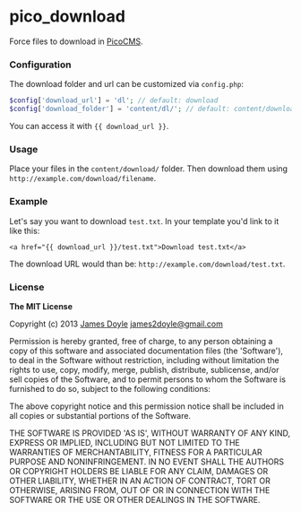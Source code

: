 # pico_download

Force files to download in [PicoCMS](http://pico.dev7studios.com).

### Configuration

The download folder and url can be customized via `config.php`:

```php
$config['download_url'] = 'dl'; // default: download
$config['download_folder'] = 'content/dl/'; // default: content/download/
```

You can access it with `{{ download_url }}`.

### Usage

Place your files in the `content/download/` folder. Then download them using `http://example.com/download/filename`.

### Example

Let's say you want to download `test.txt`. In your template you'd link to it like this:

```
<a href="{{ download_url }}/test.txt">Download test.txt</a>
```

The download URL would than be: `http://example.com/download/test.txt`.

### License

**The MIT License**

Copyright (c) 2013 [James Doyle](http://twitter.com/james2doyle) james2doyle@gmail.com

Permission is hereby granted, free of charge, to any person obtaining
a copy of this software and associated documentation files (the
'Software'), to deal in the Software without restriction, including
without limitation the rights to use, copy, modify, merge, publish,
distribute, sublicense, and/or sell copies of the Software, and to
permit persons to whom the Software is furnished to do so, subject to
the following conditions:

The above copyright notice and this permission notice shall be
included in all copies or substantial portions of the Software.

THE SOFTWARE IS PROVIDED 'AS IS', WITHOUT WARRANTY OF ANY KIND,
EXPRESS OR IMPLIED, INCLUDING BUT NOT LIMITED TO THE WARRANTIES OF
MERCHANTABILITY, FITNESS FOR A PARTICULAR PURPOSE AND NONINFRINGEMENT.
IN NO EVENT SHALL THE AUTHORS OR COPYRIGHT HOLDERS BE LIABLE FOR ANY
CLAIM, DAMAGES OR OTHER LIABILITY, WHETHER IN AN ACTION OF CONTRACT,
TORT OR OTHERWISE, ARISING FROM, OUT OF OR IN CONNECTION WITH THE
SOFTWARE OR THE USE OR OTHER DEALINGS IN THE SOFTWARE.
